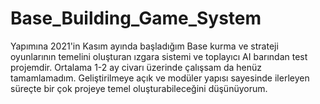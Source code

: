 # Base_Building_Game_System
Yapımına 2021'in Kasım ayında başladığım Base kurma ve strateji oyunlarının temelini oluşturan ızgara sistemi ve toplayıcı AI barından test projemdir. Ortalama 1-2 ay civarı üzerinde çalışsam da henüz tamamlamadım. Geliştirilmeye açık ve modüler yapısı sayesinde ilerleyen süreçte bir çok projeye temel oluşturabileceğini düşünüyorum.
